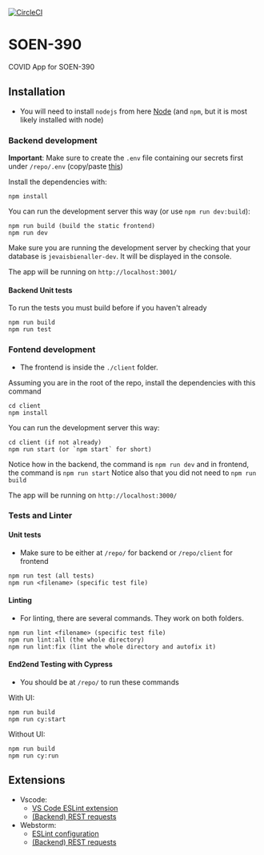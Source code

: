 [![CircleCI](https://circleci.com/gh/SOEN-390-Team-20/Team-20-SOEN-390/tree/main.svg?style=svg)](https://circleci.com/gh/SOEN-390-Team-20/Team-20-SOEN-390/tree/main)

# SOEN-390
COVID App for SOEN-390

## Installation

* You will need to install `nodejs` from here [Node](https://nodejs.org/en/) (and `npm`, but it is most likely installed with node)

### Backend development

**Important**: Make sure to create the `.env` file containing our secrets first under `/repo/.env` (copy/paste [this](https://github.com/SOEN-390-Team-20/.env/blob/main/.env))

Install the dependencies with:

```
npm install
```

You can run the development server this way (or use `npm run dev:build`):

```
npm run build (build the static frontend)
npm run dev
```

Make sure you are running the development server by checking that your database is `jevaisbienaller-dev`. It will be displayed in the console.

The app will be running on `http://localhost:3001/`

#### Backend Unit tests

To run the tests you must build before if you haven't already

```
npm run build
npm run test
```

### Fontend development


* The frontend is inside the `./client` folder.

Assuming you are in the root of the repo, install the dependencies with this command

```
cd client
npm install
```

You can run the development server this way:

```
cd client (if not already)
npm run start (or `npm start` for short)
```

Notice how in the backend, the command is `npm run dev` and in frontend, the command is `npm run start`
Notice also that you did not need to `npm run build`

The app will be running on `http://localhost:3000/`

### Tests and Linter

#### Unit tests

* Make sure to be either at `/repo/` for backend or `/repo/client` for frontend

```
npm run test (all tests)
npm run <filename> (specific test file)
```

#### Linting

* For linting, there are several commands. They work on both folders.
```
npm run lint <filename> (specific test file)
npm run lint:all (the whole directory)
npm run lint:fix (lint the whole directory and autofix it)
```

#### End2end Testing with Cypress

* You should be at `/repo/` to run these commands

With UI:
```
npm run build
npm run cy:start
```

Without UI:
```
npm run build
npm run cy:run
```

## Extensions
* Vscode:
  * [VS Code ESLint extension](https://marketplace.visualstudio.com/items?itemName=dbaeumer.vscode-eslint)
  * [(Backend) REST requests](https://marketplace.visualstudio.com/items?itemName=humao.rest-client)
* Webstorm:
  * [ESLint configuration](https://www.jetbrains.com/help/webstorm/eslint.html)
  * [(Backend) REST requests](https://www.jetbrains.com/help/webstorm/http-client-in-product-code-editor.html#composing-http-requests)
